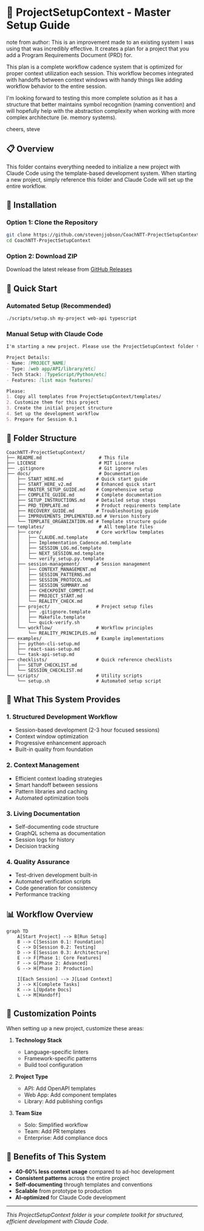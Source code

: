 # 🚀 ProjectSetupContext - Master Setup Guide

note from author: This is an improvement made to an existing system I was using that was incredibly effective. It creates a plan for a project that you add a Program Requirements Document (PRD) for. 

This plan is a complete workflow cadence system that is optimized for proper context utilization each session. This workflow becomes integrated with handoffs between context windows with handy things like adding workflow behavior to the entire session. 

I'm looking forward to testing this more complete solution as it has a structure that better maintains symbol recognition (naming convention) and will hopefully help with the abstraction complexity when working with more complex architecture (ie. memory systems).

cheers,
steve

## 📋 Overview
This folder contains everything needed to initialize a new project with Claude Code using the template-based development system. When starting a new project, simply reference this folder and Claude Code will set up the entire workflow.

## 🚀 Installation

### Option 1: Clone the Repository
```bash
git clone https://github.com/stevenjjobson/CoachNTT-ProjectSetupContext.git
cd CoachNTT-ProjectSetupContext
```

### Option 2: Download ZIP
Download the latest release from [GitHub Releases](https://github.com/stevenjjobson/CoachNTT-ProjectSetupContext/releases)

## 🎯 Quick Start

### Automated Setup (Recommended)
```bash
./scripts/setup.sh my-project web-api typescript
```

### Manual Setup with Claude Code
```markdown
I'm starting a new project. Please use the ProjectSetupContext folder to set up the complete development workflow.

Project Details:
- Name: [PROJECT_NAME]
- Type: [web app/API/library/etc]
- Tech Stack: [TypeScript/Python/etc]
- Features: [list main features]

Please:
1. Copy all templates from ProjectSetupContext/templates/
2. Customize them for this project
3. Create the initial project structure
4. Set up the development workflow
5. Prepare for Session 0.1
```

## 📁 Folder Structure

```
CoachNTT-ProjectSetupContext/
├── README.md                     # This file
├── LICENSE                       # MIT License
├── .gitignore                    # Git ignore rules
├── docs/                         # Documentation
│   ├── START_HERE.md            # Quick start guide
│   ├── START_HERE_v2.md         # Enhanced quick start
│   ├── MASTER_SETUP_GUIDE.md    # Comprehensive setup
│   ├── COMPLETE_GUIDE.md        # Complete documentation
│   ├── SETUP_INSTRUCTIONS.md    # Detailed setup steps
│   ├── PRD_TEMPLATE.md          # Product requirements template
│   ├── RECOVERY_GUIDE.md        # Troubleshooting guide
│   ├── IMPROVEMENTS_IMPLEMENTED.md # Version history
│   └── TEMPLATE_ORGANIZATION.md # Template structure guide
├── templates/                    # All template files
│   ├── core/                    # Core workflow templates
│   │   ├── CLAUDE.md.template
│   │   ├── Implementation_Cadence.md.template
│   │   ├── SESSION_LOG.md.template
│   │   ├── NEXT_SESSION.md.template
│   │   └── verify_setup.py.template
│   ├── session-management/      # Session management
│   │   ├── CONTEXT_MANAGEMENT.md
│   │   ├── SESSION_PATTERNS.md
│   │   ├── SESSION_PROTOCOL.md
│   │   ├── SESSION_SUMMARY.md
│   │   ├── CHECKPOINT_COMMIT.md
│   │   ├── PROJECT_START.md
│   │   └── REALITY_CHECK.md
│   ├── project/                 # Project setup files
│   │   ├── .gitignore.template
│   │   ├── Makefile.template
│   │   └── quick-verify.sh
│   └── workflow/                # Workflow principles
│       └── REALITY_PRINCIPLES.md
├── examples/                    # Example implementations
│   ├── python-cli-setup.md
│   ├── react-saas-setup.md
│   └── task-api-setup.md
├── checklists/                  # Quick reference checklists
│   ├── SETUP_CHECKLIST.md
│   └── SESSION_CHECKLIST.md
└── scripts/                     # Utility scripts
    └── setup.sh                 # Automated setup script
```

## 🔧 What This System Provides

### 1. **Structured Development Workflow**
- Session-based development (2-3 hour focused sessions)
- Context window optimization
- Progressive enhancement approach
- Built-in quality from foundation

### 2. **Context Management**
- Efficient context loading strategies
- Smart handoff between sessions
- Pattern libraries and caching
- Automated optimization tools

### 3. **Living Documentation**
- Self-documenting code structure
- GraphQL schema as documentation
- Session logs for history
- Decision tracking

### 4. **Quality Assurance**
- Test-driven development built-in
- Automated verification scripts
- Code generation for consistency
- Performance tracking

## 📊 Workflow Overview

```mermaid
graph TD
    A[Start Project] --> B[Run Setup]
    B --> C[Session 0.1: Foundation]
    C --> D[Session 0.2: Testing]
    D --> E[Session 0.3: Architecture]
    E --> F[Phase 1: Core Features]
    F --> G[Phase 2: Advanced]
    G --> H[Phase 3: Production]
    
    I[Each Session] --> J[Load Context]
    J --> K[Complete Tasks]
    K --> L[Update Docs]
    L --> M[Handoff]
```

## 🎨 Customization Points

When setting up a new project, customize these areas:

1. **Technology Stack**
   - Language-specific linters
   - Framework-specific patterns
   - Build tool configuration

2. **Project Type**
   - API: Add OpenAPI templates
   - Web App: Add component templates
   - Library: Add publishing configs

3. **Team Size**
   - Solo: Simplified workflow
   - Team: Add PR templates
   - Enterprise: Add compliance docs

## 🚀 Benefits of This System

- **40-60% less context usage** compared to ad-hoc development
- **Consistent patterns** across the entire project
- **Self-documenting** through templates and conventions
- **Scalable** from prototype to production
- **AI-optimized** for Claude Code development

---

*This ProjectSetupContext folder is your complete toolkit for structured, efficient development with Claude Code.*